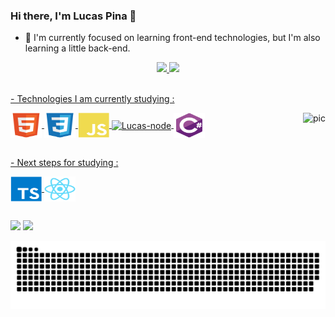 ### Hi there, I'm Lucas Pina 👋

- 🌱 I'm currently focused on learning front-end technologies, but I'm also learning a little back-end.

<div align="center">
  <a href="https://github.com/Lucas-Pina1">
  <img height="180rem"   src="https://github-readme-stats.vercel.app/api?username=Lucas-Pina1&show_icons=true&theme=gruvbox&count_private=true"/>
  <img height="180rem"   src="https://github-readme-stats.vercel.app/api/top-langs/?username=Lucas-Pina1&layout=compact&langs_count=7&theme=gruvbox"/>
</div>
<br>
<div style="display: inline_block">
  <p> - Technologies I am currently studying :</p>
  <img align="center" alt="Lucas-HTML" height="40" width="50" src="https://raw.githubusercontent.com/devicons/devicon/master/icons/html5/html5-original.svg">
  <img align="center" alt="Lucas-CSS" height="40" width="50" src="https://raw.githubusercontent.com/devicons/devicon/master/icons/css3/css3-original.svg">
  <img align="center" alt="Lucas-Js" height="40" width="50" src="https://raw.githubusercontent.com/devicons/devicon/master/icons/javascript/javascript-plain.svg">
  <img align="center" alt="Lucas-node" height="40" width="50" src="https://cdn.jsdelivr.net/gh/devicons/devicon/icons/nodejs/nodejs-original.svg" />
  <img align="center" alt="Lucas-Csharp" height="40" width="50" src="https://raw.githubusercontent.com/devicons/devicon/master/icons/csharp/csharp-original.svg">
  <img align="right"  alt="pic" height="150"  src="https://www.mygo.ge/uploads/blog/1584023795.jpg" >
  <br> <br>
  <p> - Next steps for studying :</p>
  <img align="center" alt="Lucas-Ts" height="40" width="50" src="https://raw.githubusercontent.com/devicons/devicon/master/icons/typescript/typescript-plain.svg">
  <img align="center" alt="Lucas-React" height="40" width="50" src="https://raw.githubusercontent.com/devicons/devicon/master/icons/react/react-original.svg">

 </div>
  
  ## 
  
 <div> 
  <a href = "mailto:ti.lucaspina@gmail.com"><img src="https://img.shields.io/badge/-Gmail-%23333?style=for-the-badge&logo=gmail&logoColor=white" target="_blank"></a>
  <a href="https://www.linkedin.com/in/dev-lucaspina/" target="_blank"><img src="https://img.shields.io/badge/-LinkedIn-%230077B5?style=for-the-badge&logo=linkedin&logoColor=white" target="_blank"></a> 
   
![Snake animation](https://github.com/Lucas-Pina1/Lucas-Pina1/blob/output/github-contribution-grid-snake.svg)
   
</div>

